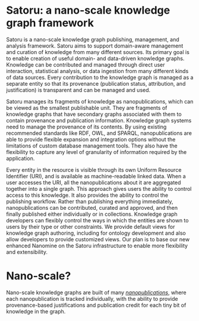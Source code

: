 # Satoru: a nano-scale knowledge graph framework

Satoru is a nano-scale knowledge graph publishing, management, and analysis framework. 
Satoru aims to support domain-aware management and curation of knowledge from many different sources. Its primary goal is to enable creation of useful domain- and data-driven knowledge graphs. Knowledge can be contributed and managed through direct user interaction, statistical analysis, or data ingestion from many different kinds of data sources. Every contribution to the knowledge graph is managed as a separate entity so that its provenance (publication status, attribution, and justification) is transparent and can be managed and used. 

Satoru manages its fragments of knowledge as nanopublications, which can be viewed as the smallest publishable unit. They are fragments of knowledge graphs that have secondary graphs associated with them to contain provenance and publication information. Knowledge graph systems need to manage the provenance of its contents. By using existing recommended standards like RDF, OWL, and SPARQL, nanopublications are able to provide flexible expansion and integration options without the limitations of custom database management tools. They also have the flexibility to capture any level of granularity of information required by the application.

Every entity in the resource is visible through its own Uniform Resource Identifier (URI), and is available as machine-readable linked data. When a user accesses the URI, all the nanopublications about it are aggregated together into a single graph. This approach gives users the ability to control access to this knowledge. It also provides the ability to control the publishing workflow. Rather than publishing everything immediately, nanopublications can be contributed, curated and approved, and then finally published either individually or in collections. Knowledge graph developers can flexibly control the ways in which the entities are shown to users by their type or other constraints. We provide default views for knowledge graph authoring, including for ontology development and also allow developers to provide customized views. Our plan is to base our new enhanced Nanomine on the Satoru infrastructure to enable more flexibility and extensibility.

# Nano-scale?

Nano-scale knowledge graphs are built of many *[nanopublications](http://nanopub.org)*, where each nanopublication is tracked individually, with the ability to provide provenance-based justifications and publication credit for each tiny bit of knowledge in the graph.
